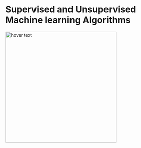    # Supervised and Unsupervised Machine learning Algorithms

<p>
  <img src="https://www.intellspot.com/wp-content/uploads/2018/03/Supervised-and-Unsupervised-Learning-featured-image.png" width="350" title="hover text">
</p>
